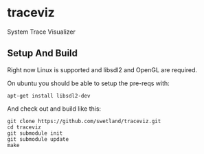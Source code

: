 # traceviz
System Trace Visualizer

## Setup And Build

Right now Linux is supported and libsdl2 and OpenGL are required.

On ubuntu you should be able to setup the pre-reqs with:
```
apt-get install libsdl2-dev
```

And check out and build like this:
```
git clone https://github.com/swetland/traceviz.git
cd traceviz
git submodule init
git submodule update
make
```

